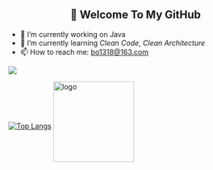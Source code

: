 <h2 align="center">👋 Welcome To My GitHub</h2>

- 🔭 I’m currently working on Java
- 🌱 I’m currently learning *Clean Code*, *Clean Architecture*
- 📫 How to reach me: bo1318@163.com

<a href="https://github.com/jiangdequan/jiangdequan">
  <img align="center" src="https://github-readme-stats.anuraghazra1.vercel.app/api?username=jiangdequan&show_icons=true&count_private=true&theme=onedark" />
</a>

[![Top Langs](https://github-readme-stats.vercel.app/api/top-langs/?username=jiangdequan&layout=compact&theme=onedark)](https://github.com/anuraghazra/github-readme-stats)
<img src="https://github-profile-trophy.vercel.app/?username=jiangdequan&theme=onedark&column=7" alt="logo" height="160" align="center" style="margin: auto; margin-bottom: 20px;" />

<!--
**jiangdequan/jiangdequan** is a ✨ _special_ ✨ repository because its `README.md` (this file) appears on your GitHub profile.

Here are some ideas to get you started:

- 🔭 I’m currently working on ...
- 🌱 I’m currently learning ...
- 👯 I’m looking to collaborate on ...
- 🤔 I’m looking for help with ...
- 💬 Ask me about ...
- 📫 How to reach me: ...
- 😄 Pronouns: ...

[![Readme Card](https://github-readme-stats.vercel.app/api/pin/?username=jiangdequan&repo=github-readme-stats)](https://github.com/anuraghazra/github-readme-stats)

-->
